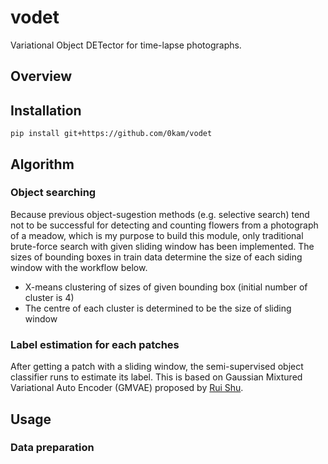 # vodet
Variational Object DETector for time-lapse photographs.

## Overview


## Installation
`pip install git+https://github.com/0kam/vodet`

## Algorithm
### Object searching
Because previous object-sugestion methods (e.g. selective search) tend not to be successful for detecting and counting flowers from a photograph of a meadow, which is my purpose to build this module, only traditional brute-force search with given sliding window has been implemented. The sizes of bounding boxes in train data determine the size of each siding window with the workflow below.
- X-means clustering of sizes of given bounding box (initial number of cluster is 4)
- The centre of each cluster is determined to be the size of sliding window
### Label estimation for each patches
After getting a patch with a sliding window, the semi-supervised object classifier runs to estimate its label. This is based on Gaussian Mixtured Variational Auto Encoder (GMVAE) proposed by [Rui Shu](http://ruishu.io/2016/12/25/gmvae/).

## Usage
### Data preparation

